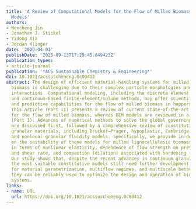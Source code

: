 ```yaml
---
title: 'A Review of Computational Models for the Flow of Milled Biomass Part II: Continuum-Mechanics
  Models'
authors:
- Wencheng Jin
- Jonathan J. Stickel
- Yidong Xia
- Jordan Klinger
date: '2020-04-01'
publishDate: '2025-09-13T17:29:45.849423Z'
publication_types:
- article-journal
publication: '*ACS Sustainable Chemistry & Engineering*'
doi: 10.1021/acssuschemeng.0c00412
abstract: The design of efficient material-handling systems for milled lignocellulosic
  biomass is challenging due to their complex particle morphologies and frictional
  interactions. Computational modeling, including the discrete element method (DEM)
  and continuum-based finite-element/volume methods, may offer scientific insight
  and predictive capabilities for the flow of milled biomass in hoppers and feeders.
  This article (Part II) presents a review of current state-of-the-art continuum models
  for the flow of milled biomass, whereas DEM models are reviewed in a companion article
  (Part I). Advances of numerical methods to solve the global governing equations
  are discussed first, followed by a comprehensive review of constitutive models for
  granular materials, including Drucker–Prager, hypoplastic, Cambridge-type, inertial-rheology,
  and nonlocal granular fluidity models. Specifically, we provide in-depth discussion
  on the suitability of those models for milled lignocellulosic biomass materials
  in terms of nonlinear elasticity, dependence of flow strength on pressure, density
  and shear rate, and compaction (dilation) associated with hardening (softening).
  Our study shows that, despite the recent advances in continuum granular flow modeling,
  the most suitable constitutive models still need further development to account
  for material parametrization, multiflow regimes, and multiscale behavior before
  they can be reliably used to optimize the design and operation of biomass handling
  systems.
links:
- name: URL
  url: https://doi.org/10.1021/acssuschemeng.0c00412
---
```

